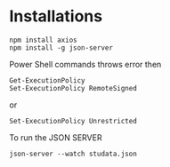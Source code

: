 # Installations
```
npm install axios
npm install -g json-server
```

Power Shell commands throws error then
```
Get-ExecutionPolicy
Set-ExecutionPolicy RemoteSigned
```
or
```
Set-ExecutionPolicy Unrestricted
```


To run the JSON SERVER
```
json-server --watch studata.json
```
